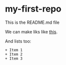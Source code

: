 # my-first-repoThis is the README.md fileWe can make liks like [this](https://github.com/lcqsigi/my-first-repo).And lists too:    + Item 1    + Item 2    + Item 3